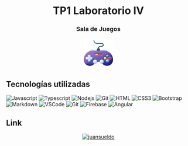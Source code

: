 <h1 align="center">TP1 Laboratorio IV</h1>
<h3 align="center">Sala de Juegos</h3>
<p align="center"><img  src="https://github.com/juansueldo/TP1_Labo_IV/blob/main/tp1_saladejuegos/src/assets/consola.png" width="80"></p>

<h2>Tecnologías utilizadas</h2>

![Javascript](https://img.shields.io/badge/Javascript-F0DB4F?style=for-the-badge&labelColor=black&logo=javascript&logoColor=F0DB4F)
![Typescript](https://img.shields.io/badge/Typescript-007acc?style=for-the-badge&labelColor=black&logo=typescript&logoColor=007acc)
![Nodejs](https://img.shields.io/badge/Nodejs-3C873A?style=for-the-badge&labelColor=black&logo=node.js&logoColor=3C873A)
![Git](https://img.shields.io/badge/Git-F05032?style=for-the-badge&logo=git&logoColor=white)
![HTML](https://img.shields.io/badge/HTML5-E34F26?style=for-the-badge&logo=html5&logoColor=white)
![CSS3](https://img.shields.io/badge/CSS3-1572B6?style=for-the-badge&logo=css3&logoColor=white)
![Bootstrap](https://img.shields.io/badge/Bootstrap-563D7C?style=for-the-badge&logo=bootstrap&logoColor=white)
![Markdown](https://img.shields.io/badge/Markdown-000000?style=for-the-badge&logo=markdown&logoColor=white)
![VSCode](https://img.shields.io/badge/Visual_Studio-0078d7?style=for-the-badge&logo=visual%20studio&logoColor=white)
![Git](https://img.shields.io/badge/Git-F05032?style=for-the-badge&logo=git&logoColor=white)
![Firebase](https://img.shields.io/badge/firebase-ffcc30?style=for-the-badge&labelColor=black&logo=firebase&logoColor=ffcc30)
![Angular](https://img.shields.io/badge/angular-dd0031?style=for-the-badge&labelColor=black&logo=angular&logoColor=dd0031)

<h2>Link</h2>
<p align="center">
  <a  href="https://juansueldo-tp1-laboiv.netlify.app/" target="_blank">
    <img src="https://img.shields.io/badge/Website-7c1ca4?style=for-the-badge&logo=medium&logoColor=white" alt="juansueldo"/>
  </a>
</p>

